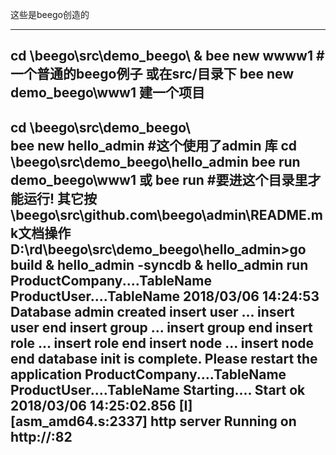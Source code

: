 这些是beego创造的

----------------------------------------------------
cd \beego\src\demo_beego\  & bee new wwww1   #一个普通的beego例子
或在src/目录下 bee new demo_beego\www1 建一个项目
----------------------------------------------------
cd \beego\src\demo_beego\  
bee new hello_admin  #这个使用了admin 库
cd \beego\src\demo_beego\hello_admin 
bee run demo_beego\www1 
或 bee run  #要进这个目录里才能运行!
其它按 \beego\src\github.com\beego\admin\README.mk文档操作
D:\rd\beego\src\demo_beego\hello_admin>go build  & hello_admin  -syncdb & hello_admin run
ProductCompany....TableName
ProductUser....TableName
2018/03/06 14:24:53 Database  admin  created
insert user ...
insert user end
insert group ...
insert group end
insert role ...
insert role end
insert node ...
insert node end
database init is complete.
Please restart the application
ProductCompany....TableName
ProductUser....TableName
Starting....
Start ok
2018/03/06 14:25:02.856 [I] [asm_amd64.s:2337] http server Running on http://:82
----------------------------------------------------